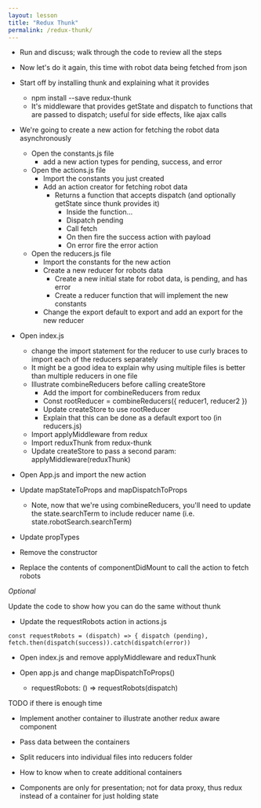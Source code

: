 ```yaml
---
layout: lesson
title: "Redux Thunk"
permalink: /redux-thunk/
---
```


-   Run and discuss; walk through the code to review all the steps

-   Now let's do it again, this time with robot data being fetched from json

-   Start off by installing thunk and explaining what it provides
    -   npm install --save redux-thunk
    -   It's middleware that provides getState and dispatch to functions that are passed to dispatch; useful for side effects, like ajax calls
-   We're going to create a new action for fetching the robot data asynchronously
    -   Open the constants.js file
        -   add a new action types for pending, success, and error
    -   Open the actions.js file
        -   Import the constants you just created
        -   Add an action creator for fetching robot data
            -   Returns a function that accepts dispatch (and optionally getState since thunk provides it)
                -   Inside the function…
                -   Dispatch pending
                -   Call fetch
                -   On then fire the success action with payload
                -   On error fire the error action
    -   Open the reducers.js file
        -   Import the constants for the new action
        -   Create a new reducer for robots data
            -   Create a new initial state for robot data, is pending, and has error
            -   Create a reducer function that will implement the new constants
        -   Change the export default to export and add an export for the new reducer

-   Open index.js
    -   change the import statement for the reducer to use curly braces to import each of the reducers separately
    -   It might be a good idea to explain why using multiple files is better than multiple reducers in one file
    -   Illustrate combineReducers before calling createStore
        -   Add the import for combineReducers from redux
        -   Const rootReducer = combineReducers({ reducer1, reducer2 })
        -   Update createStore to use rootReducer
        -   Explain that this can be done as a default export too (in reducers.js)
    -   Import applyMiddleware from redux
    -   Import reduxThunk from redux-thunk
    -   Update createStore to pass a second param: applyMiddleware(reduxThunk)

-   Open App.js and import the new action

-   Update mapStateToProps and mapDispatchToProps
    -   Note, now that we're using combineReducers, you'll need to update the state.searchTerm to include reducer name (i.e. state.robotSearch.searchTerm)

-   Update propTypes

-   Remove the constructor

-   Replace the contents of componentDidMount to call the action to fetch robots

*Optional*

Update the code to show how you can do the same without thunk

-   Update the requestRobots action in actions.js

```
const requestRobots = (dispatch) => { dispatch (pending), fetch.then(dispatch(success)).catch(dispatch(error))
```

-   Open index.js and remove applyMiddleware and reduxThunk

-   Open app.js and change mapDispatchToProps()
    -   requestRobots: () => requestRobots(dispatch)

TODO if there is enough time

-   Implement another container to illustrate another redux aware component

-   Pass data between the containers

-   Split reducers into individual files into reducers folder

-   How to know when to create additional containers

-   Components are only for presentation; not for data proxy, thus redux instead of a container for just holding state
